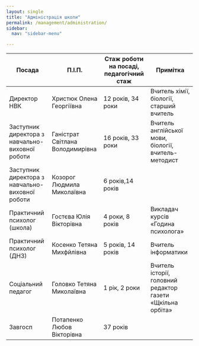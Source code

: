 ```yaml
---
layout: single
title: "Адміністрація школи"
permalink: /management/administration/
sidebar:
  nav: "sidebar-menu"

---
```


| Посада        | П.І.П.                           | Стаж роботи на посаді, педагогічний стаж | Примітка                                |
|---------------|----------------------------------|------------------------------------------|-----------------------------------------|
| Директор НВК  | Христюк Олена Георгіївна         | 12 років, 34 роки                        | Вчитель хімії, біології, старший вчитель|
| Заступник директора з навчально-виховної роботи  |Ганістрат Світлана Володимирівна|16 років, 33 роки|Вчитель англійської мови, біології, вчитель-методист|
|Заступник директора з навчально-виховної роботи|Козорог Людмила Миколаївна|6 років,14 років||
|Практичний психолог (школа)|Гостєва Юлія Вікторівна|4 роки, 8 років|Викладач курсів «Година психолога»|
|Практичний психолог (ДНЗ)|Косенко Тетяна Михфйлівна|5 років, 14 років|Вчитель інформатики|
|Соціальний педагог|Головко Тетяна Миколаївна|1 рік, 2 роки|Вчитель історії, головний редактор газети «Щкільна орбіта»|
|Завгосп|Потапенко Любов Вікторівна|37 років||
